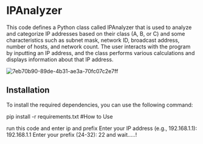# IPAnalyzer

This code defines a Python class called IPAnalyzer that is used to analyze and categorize IP addresses based on their class (A, B, or C) and some characteristics such as subnet mask, network ID, broadcast address, number of hosts, and network count. The user interacts with the program by inputting an IP address, and the class performs various calculations and displays information about that IP address.


![7eb70b90-89de-4b31-ae3a-70fc07c2e7ff](https://github.com/MRIiiIiIiI/IPAnalyzer/assets/142177107/850b1731-c47d-48d0-a907-957fd52dd1ba)

## Installation
To install the required dependencies, you can use the following command:

pip install -r requirements.txt
#How to Use

run this code and enter ip and prefix 
Enter your IP address (e.g., 192.168.1.1): 192.168.1.1
Enter your prefix (24-32): 22
and wait.....!
